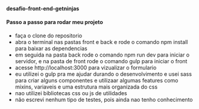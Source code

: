 #### desafio-front-end-getninjas


#### Passo a passo para rodar meu projeto

- faça o clone do repositorio 
- abra o terminal nas pastas front e back e rode  o comando npm install para baixar as dependencias 
- em seguida na pasta back rode o comando npm run dev para iniciar o servidor, e na pasta de front rode o comando gulp para iniciar o front 
- acesse http://localhost:3000 para vizualizar o formulario
- eu utilizei o gulp pra me ajudar durando o desenvolvimento e usei sass para criar alguns componentes e utilizaar algumas features como mixins, variaveis e uma
    estrutura mais organizada do css
- nao utilizei bibliotecas css ou js de utilidades 
- não escrevi nenhum tipo de testes, pois ainda nao tenho conhecimento 

